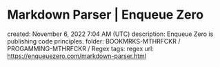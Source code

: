 # Markdown Parser | Enqueue Zero

created: November 6, 2022 7:04 AM (UTC)
description: Enqueue Zero is publishing code principles.
folder: BOOKMRKS-MTHRFCKR / PROGAMMING-MTHRFCKR / Regex
tags: regex
url: https://enqueuezero.com/markdown-parser.html